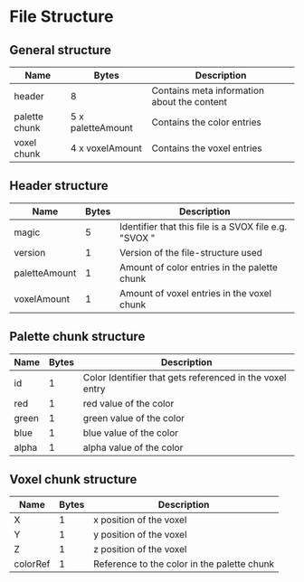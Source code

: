 # File Structure

## General structure
|Name|Bytes|Description|
|-|-|-|
|header|8|Contains meta information about the content|
|palette chunk|5 x paletteAmount|Contains the color entries|
|voxel chunk|4 x voxelAmount|Contains the voxel entries|

## Header structure
|Name|Bytes|Description|
|-|-|-|
|magic|5|Identifier that this file is a SVOX file e.g. "SVOX "|
|version|1|Version of the file-structure used|
|paletteAmount|1|Amount of color entries in the palette chunk|
|voxelAmount|1|Amount of voxel entries in the voxel chunk|

## Palette chunk structure
|Name|Bytes|Description|
|-|-|-|
|id|1|Color Identifier that gets referenced in the voxel entry|
|red|1|red value of the color|
|green|1|green value of the color|
|blue|1|blue value of the color|
|alpha|1|alpha value of the color|

## Voxel chunk structure
|Name|Bytes|Description|
|-|-|-|
|X|1|x position of the voxel|
|Y|1|y position of the voxel|
|Z|1|z position of the voxel|
|colorRef|1|Reference to the color in the palette chunk|